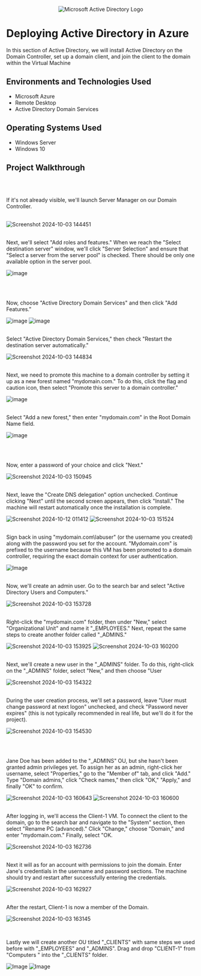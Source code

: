 <p align="center">
<img src="https://i.imgur.com/pU5A58S.png" alt="Microsoft Active Directory Logo"/>
</p>

<h1>Deploying Active Directory in Azure</h1>
In this section of Active Directory, we will install Active Directory on the Domain Controller, set up a domain client, and join the client to the domain within the Virtual Machine<br />



<h2>Environments and Technologies Used</h2>

- Microsoft Azure 
- Remote Desktop
- Active Directory Domain Services

<h2>Operating Systems Used </h2>

- Windows Server 
- Windows 10 


<h2>Project Walkthrough</h2>
<br/>
<br/>

If it's not already visible, we'll launch Server Manager on our Domain Controller.
<br/>
<br/>


![Screenshot 2024-10-03 144451](https://github.com/user-attachments/assets/63cd699f-2067-4e01-bcf5-b8a98e010aec)
<br/>
<br/>

Next, we'll select "Add roles and features." When we reach the "Select destination server" window, we'll click "Server Selection" and ensure that "Select a server from the server pool" is checked. There should be only one available option in the server pool. 
<br/> 

![image](https://github.com/user-attachments/assets/15114d9b-418b-424e-a074-1e6c5453fd1c)

<br/>
<br/>

Now, choose "Active Directory Domain Services" and then click "Add Features." 
<br/>

![image](https://github.com/user-attachments/assets/6cb06787-0bbd-4e78-93ab-9af7df5c67b2)
![image](https://github.com/user-attachments/assets/1cfaddab-9bbd-4c35-babc-5be8e8c76f73)
<br />
<br/>


Select "Active Directory Domain Services," then check "Restart the destination server automatically."
<br/>

![Screenshot 2024-10-03 144834](https://github.com/user-attachments/assets/d371cad7-da41-4df9-ba44-71955e5f72bb)
<br />
<br/>


Next, we need to promote this machine to a domain controller by setting it up as a new forest named "mydomain.com." To do this, click the flag and caution icon, then select "Promote this server to a domain controller."
<br/>

![image](https://github.com/user-attachments/assets/84d57430-93ca-44c6-81fd-2e176fa6911f)
<br/>
<br/>

Select "Add a new forest," then enter "mydomain.com" in the Root Domain Name field.
<br/>

![image](https://github.com/user-attachments/assets/870becb2-82dc-4f2e-9605-1e418449d73a)

<br/>
<br/>

Now, enter a password of your choice and click "Next."
<br/>

![Screenshot 2024-10-03 150945](https://github.com/user-attachments/assets/51e1b5c9-71c9-4782-919a-cf5ad5685c9b)
<br/>
<br/>

Next, leave the "Create DNS delegation" option unchecked. Continue clicking "Next" until the second screen appears, then click "Install." The machine will restart automatically once the installation is complete.
<br/>

![Screenshot 2024-10-12 011412](https://github.com/user-attachments/assets/9eea97dc-259c-4b2a-b1d0-70d304b0ad8d)
![Screenshot 2024-10-03 151524](https://github.com/user-attachments/assets/0a38db2e-8f66-4059-9e42-907c41cf0409)
<br/>
<br/>

Sign back in using "mydomain.com\labuser" (or the username you created) along with the password you set for the account. "Mydomain.com" is prefixed to the username because this VM has been promoted to a domain controller, requiring the exact domain context for user authentication.
<br/>
  
![Image](https://github.com/user-attachments/assets/c275f379-14ed-4e3b-980a-8d80e90ad0f7)
<br/>
<br/>

Now, we'll create an admin user. Go to the search bar and select "Active Directory Users and Computers."
<br/>

![Screenshot 2024-10-03 153728](https://github.com/user-attachments/assets/f4551d58-6246-4b15-ba54-8f9026c60de4)
<br/>
<br/>

Right-click the "mydomain.com" folder, then under "New," select "Organizational Unit" and name it "_EMPLOYEES." Next, repeat the same steps to create another folder called "_ADMINS."
<br/> 

![Screenshot 2024-10-03 153925](https://github.com/user-attachments/assets/16f3fbc8-f141-4cb2-b0a5-7536a3f126dc)
![Screenshot 2024-10-03 160200](https://github.com/user-attachments/assets/91fda991-2885-452c-8c25-2547b0f371a4)
<br/>
<br/> 

Next, we'll create a new user in the "_ADMINS" folder. To do this, right-click on the "_ADMINS" folder, select "New," and then choose "User
<br/>

![Screenshot 2024-10-03 154322](https://github.com/user-attachments/assets/32a37eff-a2e7-4237-a81d-fec7c012693c)
<br/>
<br/>

During the user creation process, we'll set a password, leave "User must change password at next logon" unchecked, and check "Password never expires" (this is not typically recommended in real life, but we'll do it for the project). 
<br/>

![Screenshot 2024-10-03 154530](https://github.com/user-attachments/assets/62ed4f68-1d1a-409d-b1b2-957397510598)

<br/>
<br/>

Jane Doe has been added to the "_ADMINS" OU, but she hasn't been granted admin privileges yet. To assign her as an admin, right-click her username, select "Properties," go to the "Member of" tab, and click "Add." Type "Domain admins," click "Check names," then click "OK," "Apply," and finally "OK" to confirm.
<br/>

![Screenshot 2024-10-03 160643](https://github.com/user-attachments/assets/d8a9b38f-6810-4a05-ba18-81b2534e346c)
![Screenshot 2024-10-03 160600](https://github.com/user-attachments/assets/b243013b-dc00-40c3-9d9b-20ae0e71cd78)
<br/>
<br/>

After logging in, we'll access the Client-1 VM. To connect the client to the domain, go to the search bar and navigate to the "System" section, then select "Rename PC (advanced)." Click "Change," choose "Domain," and enter "mydomain.com." Finally, select "OK.
<br/> 

![Screenshot 2024-10-03 162736](https://github.com/user-attachments/assets/bcda3555-8d0a-4a74-9a0f-a886ec1242c9)
<br/>
<br/>

Next it will as for an account with permissions to join the domain. Enter Jane's credentials in the username and password sections. The machine should try and restart after successfully entering the credentials. 
<br/>

![Screenshot 2024-10-03 162927](https://github.com/user-attachments/assets/3d90a4bf-d6fe-44c8-842f-1cda6cd7e489)
<br/>
<br/>

After the restart, Client-1 is now a member of the Domain. 
<br/>

![Screenshot 2024-10-03 163145](https://github.com/user-attachments/assets/3e2c7163-4287-42c5-9e45-691c7397f017)

<br/>

Lastly we will create another OU titled "_CLIENTS" with same steps we used before with "_EMPLOYEES" and "_ADMINS". Drag and drop "CLIENT-1" from "Computers " into the "_CLIENTS" folder. 
<br/>

![Image](https://github.com/user-attachments/assets/7ff60b6c-5336-460d-8507-fedd8e197106)
![Image](https://github.com/user-attachments/assets/5dee89d9-3585-4b57-aa5c-d7d25d951129)
<br/>
<br/>
